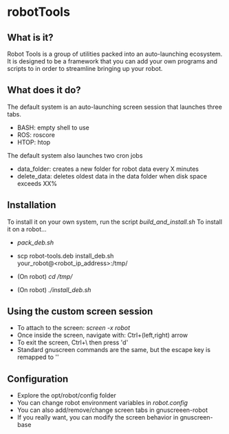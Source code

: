 # robotTools

## What is it?
Robot Tools is a group of utilities packed into an auto-launching ecosystem. It is designed to be a framework that you can add your own programs and scripts to in order to streamline bringing up your robot.

## What does it do?
The default system is an auto-launching screen session that launches three tabs.
  - BASH: empty shell to use
  - ROS: roscore
  - HTOP: htop
    
The default system also launches two cron jobs
  - data_folder: creates a new folder for robot data every X minutes
  - delete_data: deletes oldest data in the data folder when disk space exceeds XX%
  
## Installation
To install it on your own system, run the script _build_and_install.sh_
To install it on a robot...
  - _pack_deb.sh_
  - scp robot-tools.deb install_deb.sh your_robot@<robot_ip_address>:/tmp/
  
  - (On robot) _cd /tmp/_
  - (On robot) _./install_deb.sh_
  
## Using the custom screen session
- To attach to the screen: _screen -x robot_
- Once inside the screen, navigate with: Ctrl+(left,right) arrow
- To exit the screen, Ctrl+\ then press 'd'
- Standard gnuscreen commands are the same, but the escape key is remapped to '\'

## Configuration
- Explore the opt/robot/config folder
- You can change robot environment variables in _robot.config_
- You can also add/remove/change screen tabs in gnuscreeen-robot
- If you really want, you can modify the screen behavior in gnuscreen-base
